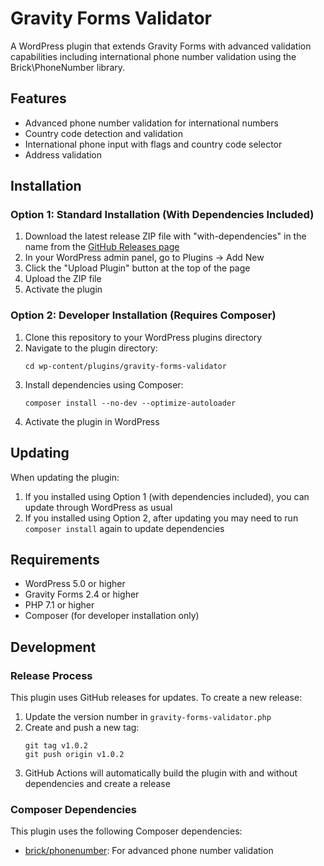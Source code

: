# Gravity Forms Validator

A WordPress plugin that extends Gravity Forms with advanced validation capabilities including international phone number validation using the Brick\PhoneNumber library.

## Features

- Advanced phone number validation for international numbers
- Country code detection and validation
- International phone input with flags and country code selector
- Address validation

## Installation

### Option 1: Standard Installation (With Dependencies Included)

1. Download the latest release ZIP file with "with-dependencies" in the name from the [GitHub Releases page](https://github.com/TomJacobsUK/gravity-forms-validator/releases)
2. In your WordPress admin panel, go to Plugins → Add New
3. Click the "Upload Plugin" button at the top of the page
4. Upload the ZIP file
5. Activate the plugin

### Option 2: Developer Installation (Requires Composer)

1. Clone this repository to your WordPress plugins directory
2. Navigate to the plugin directory:
   ```
   cd wp-content/plugins/gravity-forms-validator
   ```
3. Install dependencies using Composer:
   ```
   composer install --no-dev --optimize-autoloader
   ```
4. Activate the plugin in WordPress

## Updating

When updating the plugin:

1. If you installed using Option 1 (with dependencies included), you can update through WordPress as usual
2. If you installed using Option 2, after updating you may need to run `composer install` again to update dependencies

## Requirements

- WordPress 5.0 or higher
- Gravity Forms 2.4 or higher
- PHP 7.1 or higher
- Composer (for developer installation only)

## Development

### Release Process

This plugin uses GitHub releases for updates. To create a new release:

1. Update the version number in `gravity-forms-validator.php`
2. Create and push a new tag:
   ```
   git tag v1.0.2
   git push origin v1.0.2
   ```
3. GitHub Actions will automatically build the plugin with and without dependencies and create a release

### Composer Dependencies

This plugin uses the following Composer dependencies:

- [brick/phonenumber](https://github.com/brick/phonenumber): For advanced phone number validation